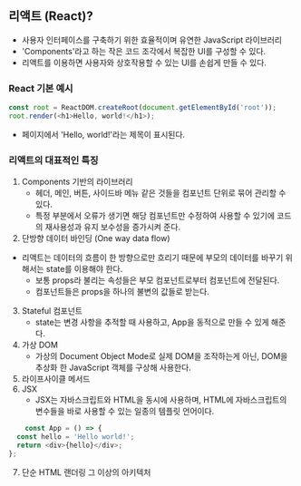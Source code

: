 ## 리액트 (React)?

* 사용자 인터페이스를 구축하기 위한 효율적이며 유연한 JavaScript 라이브러리
* 'Components'라고 하는 작은 코드 조각에서 복잡한 UI를 구성할 수 있다.
* 리액트를 이용하면 사용자와 상호작용할 수 있는 UI를 손쉽게 만들 수 있다.

### React 기본 예시

```JavaScript
const root = ReactDOM.createRoot(document.getElementById('root'));
root.render(<h1>Hello, world!</h1>);
```
* 페이지에서 'Hello, world!'라는 제목이 표시된다.

### 리액트의 대표적인 특징

1. Components 기반의 라이브러리
    * 헤더, 메인, 버튼, 사이드바 메뉴 같은 것들을 컴포넌트 단위로 묶어 관리할 수 있다.
    * 특정 부분에서 오류가 생기면 해당 컴포넌트만 수정하여 사용할 수 있기에 코드의 재사용성과 유지 보수성을 증가시켜 준다.
2. 단방향 데이터 바인딩 (One way data flow)
  - 리액트는 데이터의 흐름이 한 방향으로만 흐리기 때문에 부모의 데이터를 바꾸기 위해서는 state를 이용해야 한다.
    * 보통 props라 불리는 속성들은 부모 컴포넌트로부터 컴포넌트에 전달된다. 
    * 컴포넌트들은 props을 하나의 불변의 값들로 받는다.
3. Stateful 컴포넌트 
    * state는 변경 사항을 추적할 때 사용하고, App을 동적으로 만들 수 있게 해준다.
4. 가상 DOM
    * 가상의 Document Object Mode로 실제 DOM을 조작하는게 아닌, DOM을 추상화 한 JavaScript 객체를 구상해 사용한다.
5. 라이프사이클 메서드
6. JSX
    - JSX는 자바스크립트와 HTML을 동시에 사용하며, HTML에 자바스크립트의 변수들을 바로 사용할 수 있는 일종의 템플릿 언어이다.
     
``` JavaScript
    const App = () => {
  const hello = 'Hello world!';
  return <div>{hello}</div>;
};
```
7. 단순 HTML 랜더링 그 이상의 아키텍처

